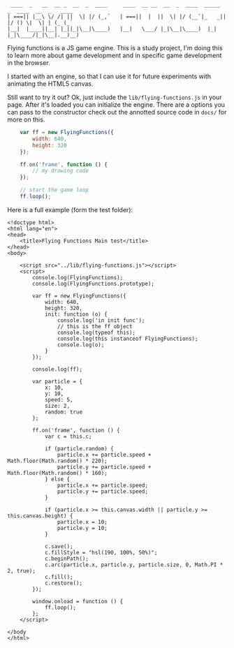      ____  _   __  __ _  __  _  ____     ____  __ __  __  _  ____  _____  _  ____  __  _   ____
    | ===|| |__\ \/ /| ||  \| |/ (_,`   | ===||  |  ||  \| |/ (__`|_   _|| |/ () \|  \| | (_ (_`
    |__|  |____||__| |_||_|\__|\____)   |__|   \___/ |_|\__|\____)  |_|  |_|\____/|_|\__|.__)__)


Flying functions is a JS game engine. This is a study project, I'm doing this to learn more about
game development and in specific game development in the browser.

I started with an engine, so that I can use it for future experiments with animating the HTML5 canvas.

Still want to try it out? Ok, just include the `lib/flying-functions.js` in your page.
After it's loaded you can initialize the engine. There are a options you can pass to the constructor
check out the annotted source code in `docs/` for more on this.

```javascript
    var ff = new FlyingFunctions({
        width: 640,
        height: 320
    });

    ff.on('frame', function () {
        // my drawing code
    });

    // start the game loop
    ff.loop();
```

Here is a full example (form the test folder):

    <!doctype html>
    <html lang="en">
    <head>
        <title>Flying Functions Main test</title>
    </head>
    <body>

        <script src="../lib/flying-functions.js"></script>
        <script>
            console.log(FlyingFunctions);
            console.log(FlyingFunctions.prototype);

            var ff = new FlyingFunctions({
                width: 640,
                height: 320,
                init: function (o) {
                    console.log('in init func');
                    // this is the ff object
                    console.log(typeof this);
                    console.log(this instanceof FlyingFunctions);
                    console.log(o);
                }
            });

            console.log(ff);

            var particle = {
                x: 10,
                y: 10,
                speed: 5,
                size: 2,
                random: true
            };

            ff.on('frame', function () {
                var c = this.c;

                if (particle.random) {
                    particle.x += particle.speed + Math.floor(Math.random() * 220);
                    particle.y += particle.speed + Math.floor(Math.random() * 160);
                } else {
                    particle.x += particle.speed;
                    particle.y += particle.speed;
                }

                if (particle.x >= this.canvas.width || particle.y >= this.canvas.height) {
                    particle.x = 10;
                    particle.y = 10;
                }

                c.save();
                c.fillStyle = "hsl(190, 100%, 50%)";
                c.beginPath();
                c.arc(particle.x, particle.y, particle.size, 0, Math.PI * 2, true);
                c.fill();
                c.restore();
            });

            window.onload = function () {
                ff.loop();
            };
        </script>

    </body
    </html>
